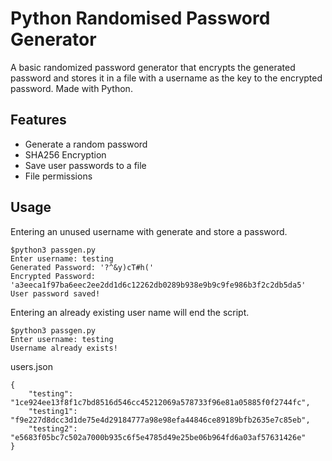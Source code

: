 
# Python Randomised Password Generator

A basic randomized password generator that encrypts the generated password and stores it in a file with a username as the key to the encrypted password. Made with Python.

## Features

- Generate a random password
- SHA256 Encryption
- Save user passwords to a file
- File permissions

## Usage

Entering an unused username with generate and store a password.
<br />
```
$python3 passgen.py
Enter username: testing 
Generated Password: '?^&y)cT#h('
Encrypted Password: 'a3eeca1f97ba6eec2ee2dd1d6c12262db0289b938e9b9c9fe986b3f2c2db5da5'
User password saved!
```

Entering an already existing user name will end the script.
<br />
```
$python3 passgen.py
Enter username: testing
Username already exists!
```

users.json
<br />
```
{
	"testing": "1ce924ee13f8f1c7bd8516d546cc45212069a578733f96e81a05885f0f2744fc", 
	"testing1": "f9e227d8dcc3d1de75e4d29184777a98e98efa44846ce89189bfb2635e7c85eb", 
	"testing2": "e5683f05bc7c502a7000b935c6f5e4785d49e25be06b964fd6a03af57631426e"
}
```
